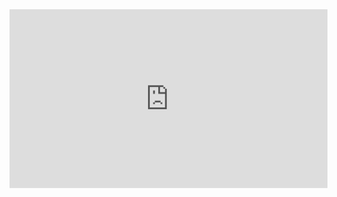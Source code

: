 <iframe width="560" height="315" src="https://www.youtube.com/embed/lgNZM0zCW8o?si=v8N9-4YSwoygK4IY" title="YouTube video player" frameborder="0" allow="accelerometer; autoplay; clipboard-write; encrypted-media; gyroscope; picture-in-picture; web-share" referrerpolicy="strict-origin-when-cross-origin" allowfullscreen></iframe>
